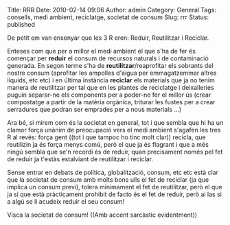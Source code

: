 Title: RRR
Date: 2010-02-14 09:06
Author: admin
Category: General
Tags: consells, medi ambient, reciclatge, societat de consum
Slug: rrr
Status: published

De petit em van ensenyar que les 3 R eren: Reduir, Reutilitzar i Reciclar.

Enteses com que per a millor el medi ambient el que s'ha de fer és començar per **reduir** el consum de recursos naturals i de contaminació generada. En segon terme s'ha de **reutilitzar**/reaprofitar els sobrants del nostre consum (aprofitar les ampolles d'aigua per emmagatzemmar altres líquids, etc etc) i en última instància **reciclar** els materials que ja no tenim manera de reutilitzar per tal que en les plantes de reciclatge i deixalleries puguin separar-ne els components per a poder-ne fer el millor ús (crear compostatge a partir de la matèria orgànica, triturar les fustes per a crear serradures que podran ser emprades per a nous materials ...)

Ara bé, si mirem com és la societat en general, tot i que sembla que hi ha un clamor força unànim de preocupació vers el medi ambient s'agafen les tres R al revés: força gent ((tot i que tampoc ho tinc molt clar)) recicla, que reutilizin ja és força menys comú, però el que ja és flagrant i que a més ningú sembla que se'n recordi és de reduir, quan precisament només pel fet de reduir ja t'estàs estalviant de reutilitzar i reciclar.

Sense entrar en debats de política, globalització, consum, etc etc està clar que la societat de consum amb molts bons ulls el fet de reciclar (ja que implica un consum previ), tolera mínimament el fet de reutilitzar, però el que ja sí que està pràcticament prohibit de facto és el fet de reduir, però ai las si a algú se li acudeix reduir el seu consum!

Visca la societat de consum! ((Amb accent sarcàstic evidentment))
